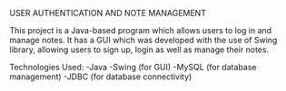 USER AUTHENTICATION AND NOTE MANAGEMENT 

This project is a Java-based program which allows users to log in and manage notes. It has a GUI which was developed with the use of Swing library, allowing users to sign up, login as well as manage their notes.

Technologies Used:
-Java
-Swing (for GUI)
-MySQL (for database management)
-JDBC (for database connectivity)



